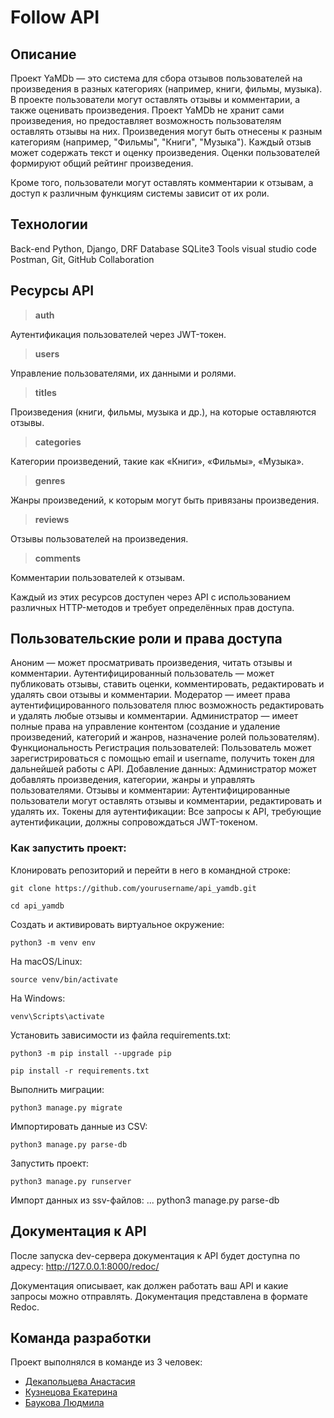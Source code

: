 # Follow API

## Описание

Проект YaMDb — это система для сбора отзывов пользователей на произведения в разных категориях (например, книги, фильмы, музыка). В проекте пользователи могут оставлять отзывы и комментарии, а также оценивать произведения.
Проект YaMDb не хранит сами произведения, но предоставляет возможность пользователям оставлять отзывы на них. Произведения могут быть отнесены к разным категориям (например, "Фильмы", "Книги", "Музыка"). Каждый отзыв может содержать текст и оценку произведения. Оценки пользователей формируют общий рейтинг произведения.

Кроме того, пользователи могут оставлять комментарии к отзывам, а доступ к различным функциям системы зависит от их роли.

## Технологии
 Back-end
  Python, Django, DRF
 Database
  SQLite3
 Tools
  visual studio code
  Postman, Git, GitHub
 Collaboration 

## Ресурсы API

>**auth**

Аутентификация пользователей через JWT-токен.

>**users**

Управление пользователями, их данными и ролями.

>**titles**

Произведения (книги, фильмы, музыка и др.), на которые оставляются отзывы.

>**categories**

Категории произведений, такие как «Книги», «Фильмы», «Музыка».

>**genres**

Жанры произведений, к которым могут быть привязаны произведения.

>**reviews**

Отзывы пользователей на произведения.

>**comments**

Комментарии пользователей к отзывам.


Каждый из этих ресурсов доступен через API с использованием различных HTTP-методов и требует определённых прав доступа.

## Пользовательские роли и права доступа

Аноним — может просматривать произведения, читать отзывы и комментарии.
Аутентифицированный пользователь — может публиковать отзывы, ставить оценки, комментировать, редактировать и удалять свои отзывы и комментарии.
Модератор — имеет права аутентифицированного пользователя плюс возможность редактировать и удалять любые отзывы и комментарии.
Администратор — имеет полные права на управление контентом (создание и удаление произведений, категорий и жанров, назначение ролей пользователям).
Функциональность
Регистрация пользователей: Пользователь может зарегистрироваться с помощью email и username, получить токен для дальнейшей работы с API.
Добавление данных: Администратор может добавлять произведения, категории, жанры и управлять пользователями.
Отзывы и комментарии: Аутентифицированные пользователи могут оставлять отзывы и комментарии, редактировать и удалять их.
Токены для аутентификации: Все запросы к API, требующие аутентификации, должны сопровождаться JWT-токеном.

### Как запустить проект:

Клонировать репозиторий и перейти в него в командной строке:

```
git clone https://github.com/yourusername/api_yamdb.git
```

```
cd api_yamdb
```

Cоздать и активировать виртуальное окружение:

```
python3 -m venv env
```
На macOS/Linux:
```
source venv/bin/activate
```
На Windows:
```
venv\Scripts\activate
```

Установить зависимости из файла requirements.txt:

```
python3 -m pip install --upgrade pip
```

```
pip install -r requirements.txt
```

Выполнить миграции:

```
python3 manage.py migrate
```

Импортировать данные из CSV:

```
python3 manage.py parse-db
```

Запустить проект:

```
python3 manage.py runserver
```

Импорт данных из ssv-файлов:
...
python3 manage.py parse-db

## Документация к API

После запуска dev-сервера документация к API будет доступна по адресу:
http://127.0.0.1:8000/redoc/

Документация описывает, как должен работать ваш API и какие запросы можно отправлять.
Документация представлена в формате Redoc.


## Команда разработки

Проект выполнялся в команде из 3 человек:

- [Декапольцева Анастасия](https://github.com/AnastasiaDeka)
- [Кузнецова Екатерина](https://github.com/kateschka)
- [Баукова Людмила](https://github.com/bauklu)


